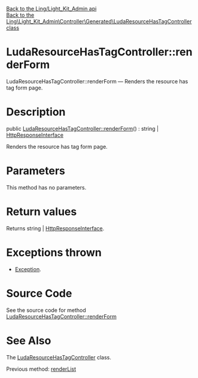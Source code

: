 [Back to the Ling/Light_Kit_Admin api](https://github.com/lingtalfi/Light_Kit_Admin/blob/master/doc/api/Ling/Light_Kit_Admin.md)<br>
[Back to the Ling\Light_Kit_Admin\Controller\Generated\LudaResourceHasTagController class](https://github.com/lingtalfi/Light_Kit_Admin/blob/master/doc/api/Ling/Light_Kit_Admin/Controller/Generated/LudaResourceHasTagController.md)


LudaResourceHasTagController::renderForm
================



LudaResourceHasTagController::renderForm — Renders the resource has tag form page.




Description
================


public [LudaResourceHasTagController::renderForm](https://github.com/lingtalfi/Light_Kit_Admin/blob/master/doc/api/Ling/Light_Kit_Admin/Controller/Generated/LudaResourceHasTagController/renderForm.md)() : string | [HttpResponseInterface](https://github.com/lingtalfi/Light/blob/master/doc/api/Ling/Light/Http/HttpResponseInterface.md)




Renders the resource has tag form page.




Parameters
================

This method has no parameters.


Return values
================

Returns string | [HttpResponseInterface](https://github.com/lingtalfi/Light/blob/master/doc/api/Ling/Light/Http/HttpResponseInterface.md).


Exceptions thrown
================

- [Exception](http://php.net/manual/en/class.exception.php).&nbsp;







Source Code
===========
See the source code for method [LudaResourceHasTagController::renderForm](https://github.com/lingtalfi/Light_Kit_Admin/blob/master/Controller/Generated/LudaResourceHasTagController.php#L40-L61)


See Also
================

The [LudaResourceHasTagController](https://github.com/lingtalfi/Light_Kit_Admin/blob/master/doc/api/Ling/Light_Kit_Admin/Controller/Generated/LudaResourceHasTagController.md) class.

Previous method: [renderList](https://github.com/lingtalfi/Light_Kit_Admin/blob/master/doc/api/Ling/Light_Kit_Admin/Controller/Generated/LudaResourceHasTagController/renderList.md)<br>

